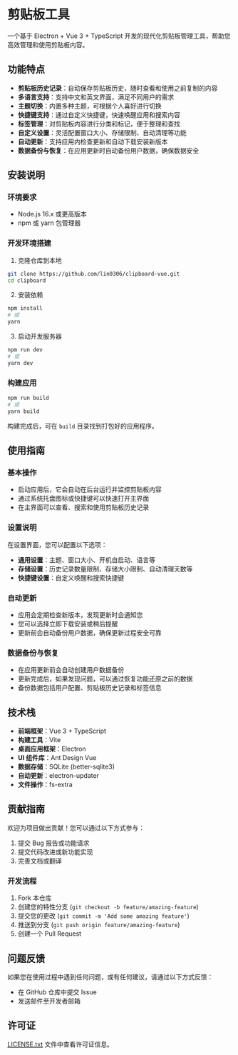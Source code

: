 # 剪贴板工具

一个基于 Electron + Vue 3 + TypeScript 开发的现代化剪贴板管理工具，帮助您高效管理和使用剪贴板内容。

## 功能特点

- **剪贴板历史记录**：自动保存剪贴板历史，随时查看和使用之前复制的内容
- **多语言支持**：支持中文和英文界面，满足不同用户的需求
- **主题切换**：内置多种主题，可根据个人喜好进行切换
- **快捷键支持**：通过自定义快捷键，快速唤醒应用和搜索内容
- **标签管理**：对剪贴板内容进行分类和标记，便于整理和查找
- **自定义设置**：灵活配置窗口大小、存储限制、自动清理等功能
- **自动更新**：支持应用内检查更新和自动下载安装新版本
- **数据备份与恢复**：在应用更新时自动备份用户数据，确保数据安全

## 安装说明

### 环境要求

- Node.js 16.x 或更高版本
- npm 或 yarn 包管理器

### 开发环境搭建

1. 克隆仓库到本地

```bash
git clone https://github.com/lin0306/clipboard-vue.git
cd clipboard
```

2. 安装依赖

```bash
npm install
# 或
yarn
```

3. 启动开发服务器

```bash
npm run dev
# 或
yarn dev
```

### 构建应用

```bash
npm run build
# 或
yarn build
```

构建完成后，可在 `build` 目录找到打包好的应用程序。

## 使用指南

### 基本操作

- 启动应用后，它会自动在后台运行并监控剪贴板内容
- 通过系统托盘图标或快捷键可以快速打开主界面
- 在主界面可以查看、搜索和使用剪贴板历史记录

### 设置说明

在设置界面，您可以配置以下选项：

- **通用设置**：主题、窗口大小、开机自启动、语言等
- **存储设置**：历史记录数量限制、存储大小限制、自动清理天数等
- **快捷键设置**：自定义唤醒和搜索快捷键

### 自动更新

- 应用会定期检查新版本，发现更新时会通知您
- 您可以选择立即下载安装或稍后提醒
- 更新前会自动备份用户数据，确保更新过程安全可靠

### 数据备份与恢复

- 在应用更新前会自动创建用户数据备份
- 更新完成后，如果发现问题，可以通过恢复功能还原之前的数据
- 备份数据包括用户配置、剪贴板历史记录和标签信息

## 技术栈

- **前端框架**：Vue 3 + TypeScript
- **构建工具**：Vite
- **桌面应用框架**：Electron
- **UI 组件库**：Ant Design Vue
- **数据存储**：SQLite (better-sqlite3)
- **自动更新**：electron-updater
- **文件操作**：fs-extra

## 贡献指南

欢迎为项目做出贡献！您可以通过以下方式参与：

1. 提交 Bug 报告或功能请求
2. 提交代码改进或新功能实现
3. 完善文档或翻译

### 开发流程

1. Fork 本仓库
2. 创建您的特性分支 (`git checkout -b feature/amazing-feature`)
3. 提交您的更改 (`git commit -m 'Add some amazing feature'`)
4. 推送到分支 (`git push origin feature/amazing-feature`)
5. 创建一个 Pull Request

## 问题反馈

如果您在使用过程中遇到任何问题，或有任何建议，请通过以下方式反馈：

- 在 GitHub 仓库中提交 Issue
- 发送邮件至开发者邮箱

## 许可证

[LICENSE.txt](./LICENSE.txt) 文件中查看许可证信息。
